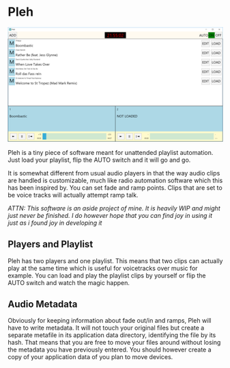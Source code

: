 ﻿# Pleh
![Screenshot](Doc/pleh.png)  

Pleh is a tiny piece of software meant for unattended playlist automation. Just load your playlist, flip the AUTO switch and it will go and go. 

It is somewhat different from usual audio players in that the way audio clips are handled is customizable, much like radio automation software
which this has been inspired by. You can set fade and ramp points. Clips that are set to be voice tracks will actually attempt ramp talk.

*ATTN: This software is an aside project of mine. It is heavily WIP and might just never be finished. I do however hope that you can find joy in using it just as i found joy in developing it*

## Players and Playlist
Pleh has two players and one playlist. This means that two clips can actually play at the same time which is useful for voicetracks over music for example. You can load and play
the playlist clips by yourself or flip the AUTO switch and watch the magic happen.

## Audio Metadata
Obviously for keeping information about fade out/in and ramps, Pleh will have to write metadata. It will not touch your original files but create a separate metafile in its application data
directory, identifying the file by its hash. That means that you are free to move your files around without losing the metadata you have previously entered. You should however create a copy
of your application data of you plan to move devices.